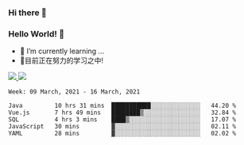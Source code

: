 ### Hi there 👋
### Hello World! 🙌

- 🌱 I’m currently learning ...
- 📖目前正在努力的学习之中!

<a href="https://github.com/anuraghazra/github-readme-stats">
  <img src="https://github-readme-stats.vercel.app/api?username=keyboardWithDream&show_icons=true&repo=github-readme-stats" />
</a>
<a href="https://github.com/anuraghazra/convoychat">
  <img src="https://github-readme-stats.vercel.app/api/top-langs/?username=keyboardWithDream&layout=compact&repo=convoychat" />
</a>



<!--START_SECTION:waka-->
```text
Week: 09 March, 2021 - 16 March, 2021

Java         10 hrs 31 mins  ███████████░░░░░░░░░░░░░░   44.20 % 
Vue.js       7 hrs 49 mins   ████████▒░░░░░░░░░░░░░░░░   32.84 % 
SQL          4 hrs 3 mins    ████▒░░░░░░░░░░░░░░░░░░░░   17.07 % 
JavaScript   30 mins         ▓░░░░░░░░░░░░░░░░░░░░░░░░   02.11 % 
YAML         28 mins         ▓░░░░░░░░░░░░░░░░░░░░░░░░   02.02 % 
```
<!--END_SECTION:waka-->
